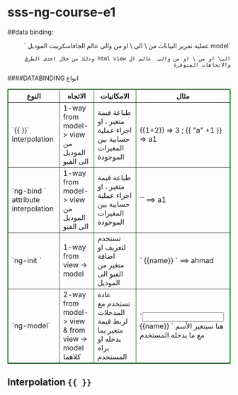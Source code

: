 # sss-ng-course-e1

##data binding: 

<div dir="rtl">
 `model عملية تمرير البيانات من  \ الى \ او من والى عالم الجافاسكريبت الموديل `
 
 `الى\ او من \ او من والى  عالم ال html view وذلك من خلال احدى الطرق والاتجاهات المتوفرة `
   
</div>
 ####DATABINDING انواع 
 
<table style="border:1px solid green" border="1"> 
<thead>
<tr>
<th>النوع</th>
<th> الاتجاه </th>
<th> الامكانيات </th>
<th> مثال </th>
</tr>
</thead>
<tbody>
<tr>
<td> `{{ }}`  interpolation</td>
<td> 1-way from  model-> view من الموديل الى الفيو</td>
<td> طباعة قيمة متغير ، او اجراء عملية حسابية بين المغيرات الموجودة</td>
<td> {{1+2}} => 3 ; {{ "a" +1 }} => a1
</tr>

<tr>
<td> `ng-bind ` attribute interpolation</td>
<td> 1-way from model-> view من الموديل الى الفيو</td>
<td> طباعة قيمة متغير ، او اجراء عملية حسابية بين المغيرات الموجودة</td>
<td> `<span ng-bind="'a' +1"></span>` ==> a1
</tr>

<tr>
<td> `ng-init ` </td>
<td> 1-way from view -> model </td>
<td> تستخدم لتعريف او اضافة متغير من الفيو الى الموديل </td>
<td> `<span ng-init="name='ahmad'"> </span> {{name}} ` ==> ahmad 
</tr>

<tr>
<td> `ng-model` </td>
<td> 2-way from model-> view & from view -> model كلاهما</td>
<td> عادة تستخدم مع المدخلات لربط قيمة متغير بما يدخله او يراه المستخدم</td>
<td> `<input ng-model="name"> {{name}} `  هنا سيتغير الأسم مع ما يدخله المستخدم</td>
</tr>

</tbody>
</table> 

## Interpolation `{{ }}`

    
    